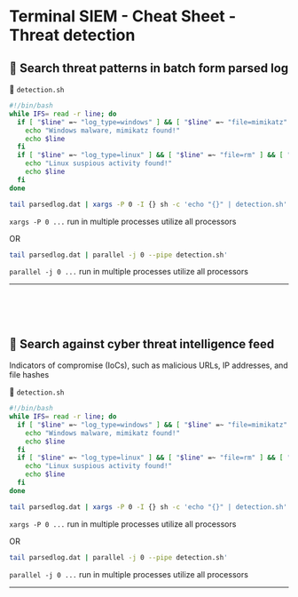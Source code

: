# **Terminal SIEM - Cheat Sheet - Threat detection**

## :bookmark:  **Search threat patterns in batch form parsed log**
:page_facing_up: `detection.sh`
```bash
#!/bin/bash
while IFS= read -r line; do
  if [ "$line" =~ "log_type=windows" ] && [ "$line" =~ "file=mimikatz" ]; then
    echo "Windows malware, mimikatz found!"
    echo $line
  fi
  if [ "$line" =~ "log_type=linux" ] && [ "$line" =~ "file=rm" ] && [ "$line" =~ ".bash_history" ]; then
    echo "Linux suspious activity found!"
    echo $line
  fi
done
```
```bash
tail parsedlog.dat | xargs -P 0 -I {} sh -c 'echo "{}" | detection.sh'
```
`xargs -P 0 ...` run in multiple processes utilize all processors

OR
```bash
tail parsedlog.dat | parallel -j 0 --pipe detection.sh'
``` 
`parallel -j 0 ...` run in multiple processes utilize all processors

---
<br />
<br />
<br />

## :bookmark:  **Search against cyber threat intelligence feed**
Indicators of compromise (IoCs), such as malicious URLs, IP addresses, and file hashes

:page_facing_up: `detection.sh`
```bash
#!/bin/bash
while IFS= read -r line; do
  if [ "$line" =~ "log_type=windows" ] && [ "$line" =~ "file=mimikatz" ]; then
    echo "Windows malware, mimikatz found!"
    echo $line
  fi
  if [ "$line" =~ "log_type=linux" ] && [ "$line" =~ "file=rm" ] && [ "$line" =~ ".bash_history" ]; then
    echo "Linux suspious activity found!"
    echo $line
  fi
done
```
```bash
tail parsedlog.dat | xargs -P 0 -I {} sh -c 'echo "{}" | detection.sh'
```
`xargs -P 0 ...` run in multiple processes utilize all processors

OR
```bash
tail parsedlog.dat | parallel -j 0 --pipe detection.sh'
``` 
`parallel -j 0 ...` run in multiple processes utilize all processors

---
<br />
<br />
<br />
